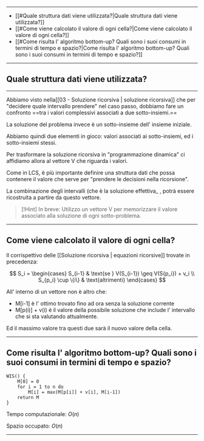 ***
- [[#Quale struttura dati viene utilizzata?|Quale struttura dati viene utilizzata?]]
- [[#Come viene calcolato il valore di ogni cella?|Come viene calcolato il valore di ogni cella?]]
- [[#Come risulta l' algoritmo bottom-up? Quali sono i suoi consumi in termini di tempo e spazio?|Come risulta l' algoritmo bottom-up? Quali sono i suoi consumi in termini di tempo e spazio?]]
***

## Quale struttura dati viene utilizzata?

***

Abbiamo visto nella[[03 - Soluzione ricorsiva | soluzione ricorsiva]]  che per "decidere quale intervallo prendere" nel caso passo, dobbiamo fare un confronto ==tra i valori complessivi associati a due sotto-insiemi.==

La soluzione del problema invece è un sotto-insieme dell' insieme iniziale.

Abbiamo quindi due elementi in gioco: valori associati ai sotto-insiemi, ed i sotto-insiemi stessi.

Per trasformare la soluzione ricorsiva in "programmazione dinamica" ci affidiamo allora al vettore V che riguarda i valori. 

Come in LCS, è più importante definire una struttura dati che possa contenere il valore che serve per "prendere le decisioni nella ricorsione".

La combinazione degli intervalli (che è la soluzione effettiva_ , potrà essere ricostruita a partire da questo vettore.

> [!Hint] In breve:
> Utilizzo un vettore V per memorizzare il valore associato alla soluzione di ogni sotto-problema.

***

## Come viene calcolato il valore di ogni cella?

Il corrispettivo delle [[Soluzione ricorsiva | equazioni ricorsive]] trovate in precedenza:

$$
S_i = 
\begin{cases} 
S_{i-1} & \text{se } V(S_{i-1}) \geq V(S{p_i}) + v_i \\
S_{p_i} \cup \{i\} & \text{altrimenti}
\end{cases}
$$

All' interno di un vettore non è altro che:

- M[i-1] è l' ottimo trovato fino ad ora senza la soluzione corrente
- M[p(i)] + v(i) è il valore della possibile soluzione che include l' intervallo che si sta valutando attualmente.

Ed il massimo valore tra questi due sarà il nuovo valore della cella.

***

## Come risulta l' algoritmo bottom-up? Quali sono i suoi consumi in termini di tempo e spazio?

```
WIS() {
    M[0] = 0
    for i = 1 to n do
        M[i] = max(M[p[i]] + v[i], M[i-1])
    return M
}
```

Tempo computazionale: $O(n)$

Spazio occupato: $O(n)$

***
